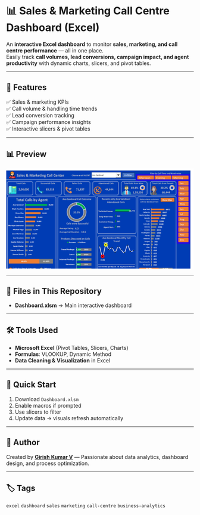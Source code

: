 # 📊 Sales & Marketing Call Centre Dashboard (Excel)

An **interactive Excel dashboard** to monitor **sales, marketing, and call centre performance** — all in one place.  
Easily track **call volumes, lead conversions, campaign impact, and agent productivity** with dynamic charts, slicers, and pivot tables.

---

## 🚀 Features
✅ Sales & marketing KPIs  
✅ Call volume & handling time trends  
✅ Lead conversion tracking  
✅ Campaign performance insights  
✅ Interactive slicers & pivot tables  

---

## 📊 Preview
![Dashboard Preview](dashboard_preview.png)  

---

## 📂 Files in This Repository
- **Dashboard.xlsm** → Main interactive dashboard  

---

## 🛠 Tools Used
- **Microsoft Excel** (Pivot Tables, Slicers, Charts)  
- **Formulas**: VLOOKUP, Dynamic Method  
- **Data Cleaning & Visualization** in Excel  

---

## 📌 Quick Start
1. Download `Dashboard.xlsm`  
2. Enable macros if prompted  
3. Use slicers to filter  
4. Update data → visuals refresh automatically  

---

## 📢 Author
Created by **[Girish Kumar V](https://github.com/GirishKumarV25)** — Passionate about data analytics, dashboard design, and process optimization.

---

## 🏷 Tags
`excel` `dashboard` `sales` `marketing` `call-centre` `business-analytics`
